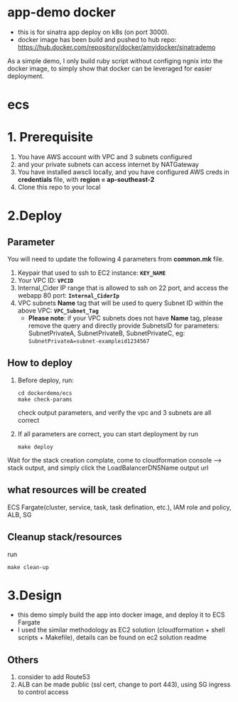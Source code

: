 app-demo docker
===================================
- this is for sinatra app deploy on k8s (on port 3000).
- docker image has been build and pushed to hub repo: https://hub.docker.com/repository/docker/amyjdocker/sinatrademo

As a simple demo, I only build ruby script without configing ngnix into the docker image, to simply show that docker can be leveraged for easier deployment. 


ecs
===================================

# 1. Prerequisite

1. You have AWS account with VPC and 3 subnets configured
2. and your private subnets can access internet by NATGateway
3. You have installed awscli locally, and you have configured AWS creds in **credentials** file, with **region = ap-southeast-2**
4. Clone this repo to your local

# 2.Deploy

## Parameter
You will need to update the following 4 parameters from **common.mk** file.
1. Keypair that used to ssh to EC2 instance: **```KEY_NAME```**
2. Your VPC ID: **```VPCID```**
3. Internal_Cider IP range that is allowed to ssh on 22 port, and access the webapp 80 port: **```Internal_CiderIp```**
4. VPC subnets **Name** tag that will be used to query Subnet ID within the above VPC: **```VPC_Subnet_Tag```**
    * **Please note**: if your VPC subnets does not have **Name** tag, please remove the query and directly provide SubnetsID for parameters: SubnetPrivateA, SubnetPrivateB, SubnetPrivateC, eg: ```SubnetPrivateA=subnet-exampleid1234567```

## How to deploy

1. Before deploy, run:
    ```
    cd dockerdemo/ecs
    make check-params
    ```
   check output parameters, and verify the vpc and 3 subnets are all correct

2. If all parameters are correct, you can start deployment by run 
    ```
    make deploy
    ```
Wait for the stack creation complate, come to cloudformation console --> stack output, and simply click the LoadBalancerDNSName output url

## what resources will be created

ECS Fargate(cluster, service, task, task defination, etc.), IAM role and policy, ALB, SG

## Cleanup stack/resources
run
```
make clean-up
```
# 3.Design

- this demo simply build the app into docker image, and deploy it to ECS Fargate
- I used the similar methodology as EC2 solution (cloudformation + shell scripts + Makefile), details can be found on ec2 solution readme

## Others
1. consider to add Route53
2. ALB can be made public (ssl cert, change to port 443), using SG ingress to control access


